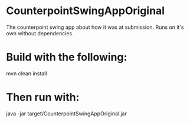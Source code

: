 # CounterpointSwingAppOriginal
The counterpoint swing app about how it was at submission. Runs on it's own without dependencies.

# Build with the following:
mvn clean install

# Then run with:
java -jar target/CounterpointSwingAppOriginal.jar
